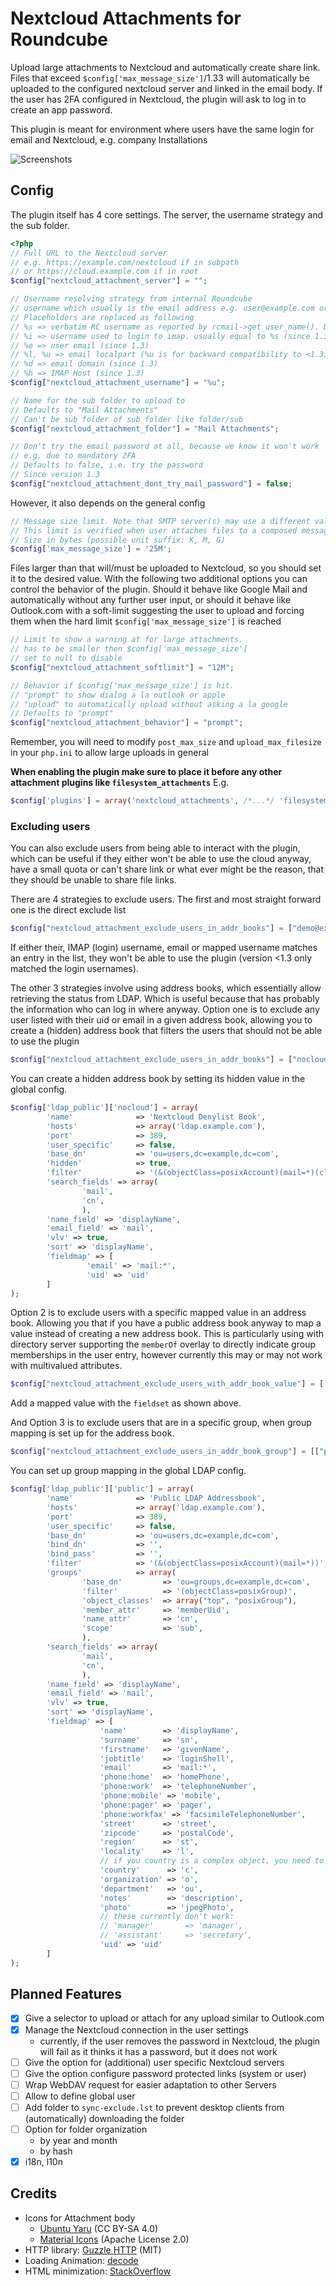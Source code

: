 # Nextcloud Attachments for Roundcube

Upload large attachments to Nextcloud and automatically create share link.
Files that exceed `$config['max_message_size']`/1.33 will automatically be uploaded to
the configured nextcloud server and linked in the email body. If the user has 2FA
configured in Nextcloud, the plugin will ask to log in to create an app password.

This plugin is meant for environment where users have the same login for 
email and Nextcloud, e.g. company Installations

![Screenshots](https://github.com/bennet0496/nextcloud_attachments/assets/4955327/c2852c4e-30ca-444c-bf24-172ecc25d75f)



## Config

The plugin itself has 4 core settings. The server, the username strategy and the sub folder.

```php
<?php
// Full URL to the Nextcloud server 
// e.g. https://example.com/nextcloud if in subpath
// or https://cloud.example.com if in root
$config["nextcloud_attachment_server"] = "";

// Username resolving strategy from internal Roundcube
// username which usually is the email address e.g. user@example.com or IMAP User
// Placeholders are replaced as following
// %s => verbatim RC username as reported by rcmail->get_user_name(). Depending on config loginuser@domain or login
// %i => username used to login to imap. usually equal to %s (since 1.3)
// %e => user email (since 1.3)
// %l, %u => email localpart (%u is for backward compatibility to <1.3) (since 1.3)
// %d => email domain (since 1.3)
// %h => IMAP Host (since 1.3)
$config["nextcloud_attachment_username"] = "%u";

// Name for the sub folder to upload to
// Defaults to "Mail Attachments"
// Can't be sub folder of sub folder like folder/sub
$config["nextcloud_attachment_folder"] = "Mail Attachments";

// Don't try the email password at all, because we know it won't work
// e.g. due to mandatory 2FA
// Defaults to false, i.e. try the password
// Since version 1.3
$config["nextcloud_attachment_dont_try_mail_password"] = false;
```
However, it also depends on the general config 

```php
// Message size limit. Note that SMTP server(s) may use a different value.
// This limit is verified when user attaches files to a composed message.
// Size in bytes (possible unit suffix: K, M, G)
$config['max_message_size'] = '25M';
```
Files larger than that will/must be uploaded to Nextcloud, so you should set it to
the desired value. With the following two additional options you can control the behavior 
of the plugin. Should it behave like Google Mail and automatically without any further 
user input, or should it behave like Outlook.com with a soft-limit suggesting the user to upload
and forcing them when the hard limit `$config['max_message_size']` is reached

```php
// Limit to show a warning at for large attachments.
// has to be smaller then $config['max_message_size']
// set to null to disable
$config["nextcloud_attachment_softlimit"] = "12M";

// Behavior if $config['max_message_size'] is hit.
// "prompt" to show dialog a la outlook or apple
// "upload" to automatically upload without asking a la google
// Defaults to "prompt"
$config["nextcloud_attachment_behavior"] = "prompt";
```

Remember, you will need to modify `post_max_size` and `upload_max_filesize` 
in your `php.ini` to allow large uploads in general

__When enabling the plugin make sure to place it before any other attachment plugins like `filesystem_attachments`__ E.g.
```php
$config['plugins'] = array('nextcloud_attachments', /*...*/ 'filesystem_attachments', /*...*/ 'vcard_attachments' /*...*/);
```

### Excluding users

You can also exclude users from being able to interact with the plugin, which can be useful if they either won't
be able to use the cloud anyway, have a small quota or can't share link or what ever might be the reason, that they
should be unable to share file links.

There are 4 strategies to exclude users. The first and most straight forward one is the direct exclude list
```php
$config["nextcloud_attachment_exclude_users_in_addr_books"] = ["demo@example.com", "demouser"];
```
If either their, IMAP (login) username, email or mapped username matches an entry in the list, they won't be
able to use the plugin (version <1.3 only matched the login usernames).

The other 3 strategies involve using address books, which essentially allow retrieving the status from LDAP. Which is
useful because that has probably the information who can log in where anyway. Option one is to exclude any user listed
with their uid or email in a given address book, allowing you to create a (hidden) address book that filters the users 
that should not be able to use the plugin
```php
$config["nextcloud_attachment_exclude_users_in_addr_books"] = ["nocloud"];
```
You can create a hidden address book by setting its hidden value in the global config.
```php
$config['ldap_public']['nocloud'] = array(
        'name'              => 'Nextcloud Denylist Book',
        'hosts'             => array('ldap.example.com'),
        'port'              => 389,
        'user_specific'     => false,
        'base_dn'           => 'ou=users,dc=example,dc=com',
        'hidden'            => true,
        'filter'            => '(&(objectClass=posixAccount)(mail=*)(cloudLogin=no))',
        'search_fields' => array(
                'mail',
                'cn',
                ),
        'name_field' => 'displayName',
        'email_field' => 'mail',
        'vlv' => true,
        'sort' => 'displayName',
        'fieldmap' => [
                 'email' => 'mail:*',
                 'uid' => 'uid'
        ]
);
```
Option 2 is to exclude users with a specific mapped value in an address book. Allowing you that if you have a public 
address book anyway to map a value instead of creating a new address book. This is particularly using with directory
server supporting the `memberOf` overlay to directly indicate group memberships in the user entry, however currently
this may or may not work with multivalued attributes.
```php
$config["nextcloud_attachment_exclude_users_with_addr_book_value"] = [["public", "memberOf", "cn=no_cloud,ou=groups,dc=example,dc=com"]];
```
Add a mapped value with the `fieldset` as shown above.

And Option 3 is to exclude users that are in a specific group, when group mapping is set up for the address book.
```php
$config["nextcloud_attachment_exclude_users_in_addr_book_group"] = [["public", "nocloud"]];
```
You can set up group mapping in the global LDAP config.
```php
$config['ldap_public']['public'] = array(
        'name'              => 'Public LDAP Addressbook',
        'hosts'             => array('ldap.example.com'),
        'port'              => 389,
        'user_specific'     => false,
        'base_dn'           => 'ou=users,dc=example,dc=com',
        'bind_dn'           => '',
        'bind_pass'         => '',
        'filter'            => '(&(objectClass=posixAccount)(mail=*))',
        'groups'            => array(
                'base_dn'         => 'ou=groups,dc=example,dc=com',     // in this Howto, the same base_dn as for the contacts is used
                'filter'          => '(objectClass=posixGroup)',
                'object_classes'  => array("top", "posixGroup"),
                'member_attr'     => 'memberUid',
                'name_attr'       => 'cn',
                'scope'           => 'sub',
                ),
        'search_fields' => array(
                'mail',
                'cn',
                ),
        'name_field' => 'displayName',
        'email_field' => 'mail',
        'vlv' => true,
        'sort' => 'displayName',
        'fieldmap' => [
                    'name'        => 'displayName',
                    'surname'     => 'sn',
                    'firstname'   => 'givenName',
                    'jobtitle'    => 'loginShell',
                    'email'       => 'mail:*',
                    'phone:home'  => 'homePhone',
                    'phone:work'  => 'telephoneNumber',
                    'phone:mobile' => 'mobile',
                    'phone:pager' => 'pager',
                    'phone:workfax' => 'facsimileTelephoneNumber',
                    'street'      => 'street',
                    'zipcode'     => 'postalCode',
                    'region'      => 'st',
                    'locality'    => 'l',
                    // if you country is a complex object, you need to configure 'sub_fields' below
                    'country'      => 'c',
                    'organization' => 'o',
                    'department'   => 'ou',
                    'notes'        => 'description',
                    'photo'        => 'jpegPhoto',
                    // these currently don't work:
                    // 'manager'       => 'manager',
                    // 'assistant'     => 'secretary',
                    'uid' => 'uid'
        ]
);
```

## Planned Features
 - [x] Give a selector to upload or attach for any upload similar to Outlook.com
 - [x] Manage the Nextcloud connection in the user settings
   - currently, if the user removes the password in Nextcloud, the plugin will fail as it
     thinks it has a password, but it does not work
 - [ ] Give the option for (additional) user specific Nextcloud servers
 - [ ] Give the option configure password protected links (system or user)
 - [ ] Wrap WebDAV request for easier adaptation to other Servers
 - [ ] Allow to define global user
 - [ ] Add folder to `sync-exclude.lst` to prevent desktop clients from (automatically) downloading the folder
 - [ ] Option for folder organization
   - by year and month
   - by hash
 - [x] i18n, l10n

## Credits

- Icons for Attachment body
  - [Ubuntu Yaru](https://github.com/ubuntu/yaru) (CC BY-SA 4.0) 
  - [Material Icons](https://developers.google.com/fonts/docs/material_icons) (Apache License 2.0)
- HTTP library: [Guzzle HTTP](https://github.com/guzzle/guzzle) (MIT)
- Loading Animation: [decode](https://dev.to/dcodeyt/create-a-button-with-a-loading-spinner-in-html-css-1c0h)
- HTML minimization: [StackOverflow](https://stackoverflow.com/a/6225706)
